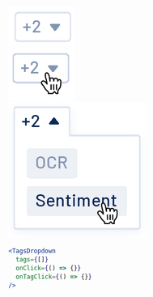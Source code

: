 <div class="examples">
  <div class="example">
    <a href="public/images/components/TagsDropdown/1.png">
      <img src="public/images/components/TagsDropdown/1.png" alt="TagsDropdown 1" />
    </a>
  </div>
  <div class="example">
    <a href="public/images/components/TagsDropdown/2.png">
      <img src="public/images/components/TagsDropdown/2.png" alt="TagsDropdown 2" />
    </a>
  </div>
  <div class="example">
    <a href="public/images/components/TagsDropdown/3.png">
      <img src="public/images/components/TagsDropdown/3.png" alt="TagsDropdown 3" />
    </a>
  </div>
</div>

```jsx
<TagsDropdown
  tags={[]}
  onClick={() => {}}
  onTagClick={() => {}}
/>
```
